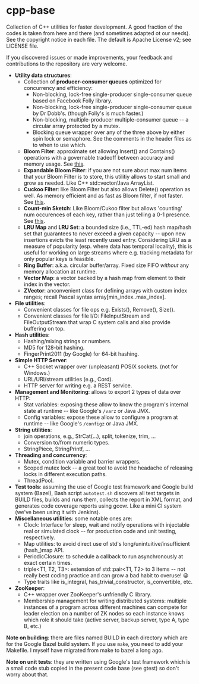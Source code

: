 # cpp-base
Collection of C++ utilities for faster development. A good fraction of the codes is taken from here and there (and sometimes adapted ot our needs). See the copyright notice in each file. The default is Apache License v2; see LICENSE file.

If you discovered issues or made improvements, your feedback and contributions to the repository are very welcome.

- **Utility data structures**:
  - Collection of **producer-consumer queues** optimized for concurrency and efficiency:
    - Non-blocking, lock-free single-producer single-consumer queue based on Facebook Folly library.
    - Non-blocking, lock-free single-producer single-consumer queue by Dr Dobb's. (though Folly's is much faster.)
    - Non-blocking, multiple-producer multiple-consumer queue -- a circular array protected by a mutex.
    - Blocking queue wrapper over any of the three above by either spin lock or semaphore. See the comments in the header files as to when to use which.
  - **Bloom Filter**: approximate set allowing Insert() and Contains() operations with a governable tradeoff between accuracy and memory usage. See [this](https://en.wikipedia.org/wiki/Bloom_filter).
  - **Expandable Bloom Filter**: if you are not sure about max num items that your Bloom Filter is to store, this utilitiy allows to start small and grow as needed. Like C++ std::vector/Java ArrayList.
  - **Cuckoo Filter**: like Bloom Filter but also allows Delete() operation as well. As memory efficient and as fast as Bloom filter, if not faster. See [this](https://www.cs.cmu.edu/~binfan/papers/login_cuckoofilter.pdf).
  - **Count-min Sketch**: Like Bloom/Cukoo filter but allows 'counting' num occurences of each key, rather than just telling a 0-1 presence. See [this](https://en.wikipedia.org/wiki/Count%E2%80%93min_sketch).
  - **LRU Map** and **LRU Set**: a bounded size (i.e., TTL-ed) hash map/hash set that guarantees to never exceed a given capacity -- upon new insertions evicts the least recently used entry. Considering LRU as a measure of popularity (esp. where data has temporal locality), this is useful for working on large streams where e.g. tracking metadata for only popular keys is feasible.
  - **Ring Buffer**: a.k.a. circular buffer/array. Fixed size FIFO *without* any memory allocation at runtime.
  - **Vector Map**: a vector backed by a hash map from element to their index in the vector.
  - **ZVector**: anconvenient class for defining arrays with custom index ranges; recall Pascal syntax array[min_index..max_index].
- **File utilities**:
  - Convenient classes for file ops e.g. Exists(), Remove(), Size().
  - Convenient classes for file I/O: FileInputStream and FileOutputStream that wrap C system calls and also provide buffering on top.
- **Hash utilities**:
  - Hashing/mixing strings or numbers.
  - MD5 for 128-bit hashing.
  - FingerPrint2011 (by Google) for 64-bit hashing.
- **Simple HTTP Server**:
  - C++ Socket wrapper over (unpleasant) POSIX sockets. (not for Windows.)
  - URL/URI/stream utilities (e.g., Cord).
  - HTTP server for writing e.g. a REST service.
- **Management and Monitoring**: allows to export 2 types of data over HTTP:
  - Stat variables: exposing these allow to know the program's internal state at runtime -- like Google's `/varz` or Java JMX.
  - Config variables: expose these allow to configure a program at runtime -- like Google's `/configz` or Java JMX.
- **String utilities**:
  - join operations, e.g., StrCat(...), split, tokenize, trim, ...
  - Conversion to/from numeric types.
  - StringPiece, StringPrintf, ...
- **Threading and concurrency**:
  - Mutex, condition variable and barrier wrappers.
  - Scoped mutex lock -- a great tool to avoid the headache of releasing locks in different execution paths.
  - ThreadPool.
- **Test tools**: assuming the use of Google test framework and Google build system (Bazel), Bash script `autotest.sh` discovers all test targets in BUILD files, builds and runs them, collects the report in XML format, and generates code coverage reports using gcovr. Like a mini CI system (we've been using it with Jenkins).
- **Miscellaneous utilities**: some notable ones are:
  - Clock: Interface for sleep, wait and notify operations with injectable real or simulated clock -- for production code and unit testing, respectively.
  - Map utilities: to avoid direct use of std's long/unintuitive/insufficient (hash_)map API.
  - PeriodicClosure: to schedule a callback to run asynchronously at exact certain times.
  - triple<T1, T2, T3>: extension of std::pair<T1, T2> to 3 items -- not really best coding practice and can grow a bad habit to overuse! :grinning:
  - Type traits like is_integral, has_trivial_constructor, is_convertible, etc.
- **ZooKeeper**:
  - C++ wrapper over ZooKeeper's unfriendly C library.
  - Membership management for writing distributed systems: multiple instances of a program across different machines can compete for leader election on a number of ZK nodes so each instance knows which role it should take (active server, backup server, type A, type B, etc.)

**Note on building**: there are files named BUILD in each directory which are for the Google Bazel build system. If you use `make`, you need to add your Makefile. I myself have migrated from make to bazel a long ago.

**Note on unit tests**: they are written using Google's test framework which is a small code stub copied in the present code base (see gtest) so don't worry about that.

